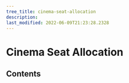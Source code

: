 ```yaml
---
tree_title: cinema-seat-allocation
description: 
last_modified: 2022-06-09T21:23:28.2328
---
```


# Cinema Seat Allocation

## Contents
